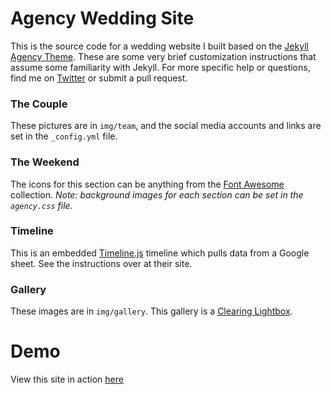Agency Wedding Site
====================

This is the source code for a wedding website I built based on the [Jekyll Agency Theme](https://github.com/y7kim/agency-jekyll-theme). These are some very brief customization instructions that assume some familiarity with Jekyll. For more specific help or questions, find me on [Twitter](https://twitter.com/craigeley) or submit a pull request.

### The Couple 

These pictures are in `img/team`, and the social media accounts and links are set in the `_config.yml` file.

### The Weekend

The icons for this section can be anything from the [Font Awesome](http://fortawesome.github.io/Font-Awesome/icons/) collection. *Note: background images for each section can be set in the `agency.css` file.*

### Timeline

This is an embedded [Timeline.js](http://timeline3.knightlab.com/) timeline which pulls data from a Google sheet. See the instructions over at their site.

### Gallery

These images are in `img/gallery`. This gallery is a [Clearing Lightbox](http://foundation.zurb.com/docs/components/clearing.html).

# Demo

View this site in action [here](http://lizpluscraig.com/)